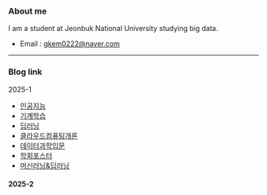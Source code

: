 ### About me 
 I am a student at Jeonbuk National University studying big data.
* Email : gkem0222@naver.com
---
### Blog link
 2025-1
* [인공지능](https://sangmin1208.github.io/AI2025/)
* [기계학습](https://sangmin1208.github.io/ML2025/)
* [딥러닝](https://sangmin1208.github.io/DL2025/)
* [클라우드컴퓨팅개론](https://sangmin1208.github.io/CC2025/)
* [데이터과학입문](https://sangmin1208.github.io/DC2025/)
* [학회포스터](https://sangmin1208.github.io/poster2025/)
* [머신러닝&딥러닝](https://sangmin1208.github.io/ML-DL/)

#### 2025-2

<!--
**SangMin1208/SangMin1208** is a ✨ _special_ ✨ repository because its `README.md` (this file) appears on your GitHub profile.

Here are some ideas to get you started:

- 🔭 I’m currently working on ...
- 🌱 I’m currently learning ...
- 👯 I’m looking to collaborate on ...
- 🤔 I’m looking for help with ...
- 💬 Ask me about ...
- 📫 How to reach me: ...
- 😄 Pronouns: ...
- ⚡ Fun fact: ...
-->
